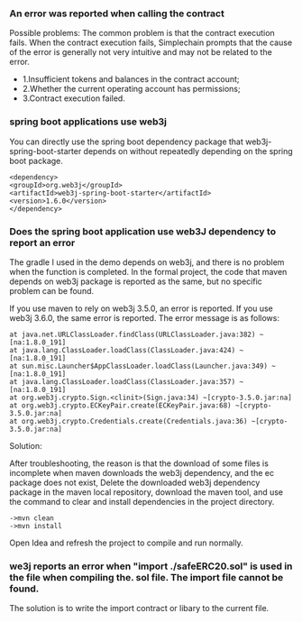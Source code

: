 ### An error was reported when calling the contract

Possible problems:
The common problem is that the contract execution fails. When the contract execution fails, Simplechain prompts that the cause of the error is generally not very intuitive and may not be related to the error.

- 1.Insufficient tokens and balances in the contract account;
- 2.Whether the current operating account has permissions;
- 3.Contract execution failed.

### spring boot applications use web3j

You can directly use the spring boot dependency package that web3j-spring-boot-starter depends on without repeatedly depending on the spring boot package.

    <dependency>
    <groupId>org.web3j</groupId>
    <artifactId>web3j-spring-boot-starter</artifactId>
    <version>1.6.0</version>
    </dependency>

### Does the spring boot application use web3J dependency to report an error

The gradle I used in the demo depends on web3j, and there is no problem when the function is completed. In the formal project, the code that maven depends on web3j package is reported as the same, but no specific problem can be found.

If you use maven to rely on web3j 3.5.0, an error is reported. If you use web3j 3.6.0, the same error is reported. The error message is as follows:

    at java.net.URLClassLoader.findClass(URLClassLoader.java:382) ~[na:1.8.0_191]
    at java.lang.ClassLoader.loadClass(ClassLoader.java:424) ~[na:1.8.0_191]
    at sun.misc.Launcher$AppClassLoader.loadClass(Launcher.java:349) ~[na:1.8.0_191]
    at java.lang.ClassLoader.loadClass(ClassLoader.java:357) ~[na:1.8.0_191]
    at org.web3j.crypto.Sign.<clinit>(Sign.java:34) ~[crypto-3.5.0.jar:na]
    at org.web3j.crypto.ECKeyPair.create(ECKeyPair.java:68) ~[crypto-3.5.0.jar:na]
    at org.web3j.crypto.Credentials.create(Credentials.java:36) ~[crypto-3.5.0.jar:na]

Solution:

After troubleshooting, the reason is that the download of some files is incomplete when maven downloads the web3j dependency, and the ec package does not exist,
Delete the downloaded web3j dependency package in the maven local repository, download the maven tool, and use the command to clear and install dependencies in the project directory.

    ->mvn clean
    ->mvn install

Open Idea and refresh the project to compile and run normally.

### we3j reports an error when "import ./safeERC20.sol" is used in the file when compiling the. sol file. The import file cannot be found.

The solution is to write the import contract or libary to the current file.